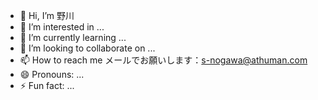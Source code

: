 - 👋 Hi, I’m 野川
- 👀 I’m interested in ...
- 🌱 I’m currently learning ...
- 💞️ I’m looking to collaborate on ...
- 📫 How to reach me メールでお願いします：s-nogawa@athuman.com
- 😄 Pronouns: ...
- ⚡ Fun fact: ...

<!---
s-nogawa/s-nogawa is a ✨ special ✨ repository because its `README.md` (this file) appears on your GitHub profile.
You can click the Preview link to take a look at your changes.
--->
